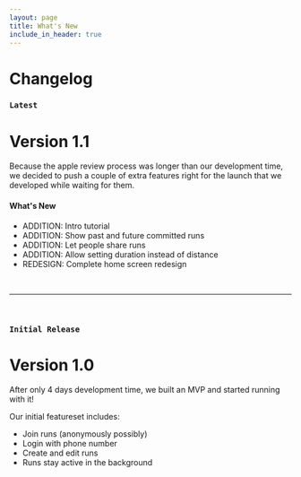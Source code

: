 ```yaml
---
layout: page
title: What's New
include_in_header: true
---
```


# Changelog

### `Latest`
# **Version 1.1**

Because the apple review process was longer than our development time, we
decided to push a couple of extra features right for the launch that we
developed while waiting for them.

#### What's New

- ADDITION: Intro tutorial
- ADDITION: Show past and future committed runs
- ADDITION: Let people share runs
- ADDITION: Allow setting duration instead of distance
- REDESIGN: Complete home screen redesign

<br>

________
<br>

### `Initial Release`

# **Version 1.0**

After only 4 days development time, we built an MVP and started running with it!

Our initial featureset includes:

- Join runs (anonymously possibly)
- Login with phone number
- Create and edit runs
- Runs stay active in the background
